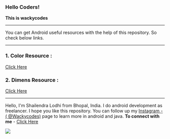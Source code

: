 ### Hello Coders!
**This is wackycodes**

***
You can get Android useful resources with the help of this repository.
So check below links.

***
### 1. Color Resource :
 [Click Here](https://github.com/WackyCodes/AndroidUses/blob/main/colors.xml)
 
 
### 2. Dimens Resource :
 [Click Here](https://github.com/WackyCodes/AndroidUses/blob/main/dimen.xml)
 
***

Hello, I'm Shailendra Lodhi from Bhopal, India.
I do android development as freelancer. I hope you like this repository. You can follow up my [Instagram - ( @Wackycodes)](https://www.instagram.com/wackycodes_/) page to learn more in android and java.
**To connect with me** - [Click Here](https://linktr.ee/wackycodes)

![](https://media-exp1.licdn.com/dms/image/C5616AQHBwd-SHsLzhw/profile-displaybackgroundimage-shrink_200_800/0/1613502824587?e=1620864000&v=beta&t=pdYIU4EtPeHwGenCPIrWdr145MWwDOw0Vmd2Zsx03Sg)
